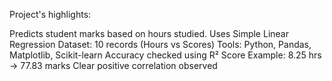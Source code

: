 Project's highlights:

Predicts student marks based on hours studied.
Uses Simple Linear Regression
Dataset: 10 records (Hours vs Scores)
Tools: Python, Pandas, Matplotlib, Scikit-learn
Accuracy checked using R² Score
Example: 8.25 hrs → 77.83 marks
Clear positive correlation observed
